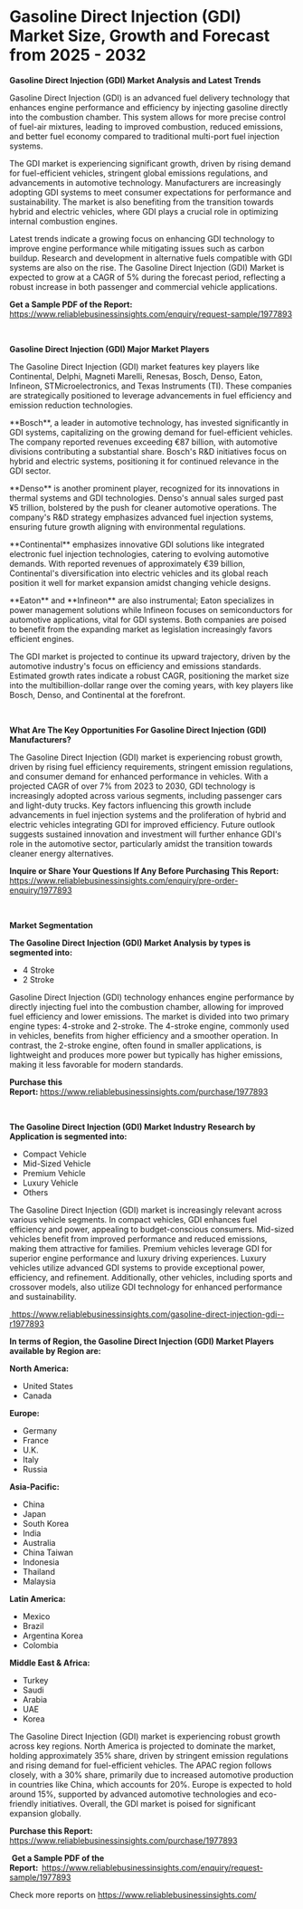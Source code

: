 <p><h1>Gasoline Direct Injection (GDI) Market Size, Growth and Forecast from 2025 - 2032</h1></p><p><strong>Gasoline Direct Injection (GDI) Market Analysis and Latest Trends</strong></p>
<p><p>Gasoline Direct Injection (GDI) is an advanced fuel delivery technology that enhances engine performance and efficiency by injecting gasoline directly into the combustion chamber. This system allows for more precise control of fuel-air mixtures, leading to improved combustion, reduced emissions, and better fuel economy compared to traditional multi-port fuel injection systems. </p><p>The GDI market is experiencing significant growth, driven by rising demand for fuel-efficient vehicles, stringent global emissions regulations, and advancements in automotive technology. Manufacturers are increasingly adopting GDI systems to meet consumer expectations for performance and sustainability. The market is also benefiting from the transition towards hybrid and electric vehicles, where GDI plays a crucial role in optimizing internal combustion engines.</p><p>Latest trends indicate a growing focus on enhancing GDI technology to improve engine performance while mitigating issues such as carbon buildup. Research and development in alternative fuels compatible with GDI systems are also on the rise. The Gasoline Direct Injection (GDI) Market is expected to grow at a CAGR of 5% during the forecast period, reflecting a robust increase in both passenger and commercial vehicle applications.</p></p>
<p><strong>Get a Sample PDF of the Report:&nbsp;</strong> <a href="https://www.reliablebusinessinsights.com/enquiry/request-sample/1977893?utm_campaign=3109&utm_medium=2&utm_source=Github&utm_content=ia&utm_term=31032025&utm_id=gasoline-direct-injection-gdi">https://www.reliablebusinessinsights.com/enquiry/request-sample/1977893</a></p>
<p>&nbsp;</p>
<p><strong>Gasoline Direct Injection (GDI) Major Market Players</strong></p>
<p><p>The Gasoline Direct Injection (GDI) market features key players like Continental, Delphi, Magneti Marelli, Renesas, Bosch, Denso, Eaton, Infineon, STMicroelectronics, and Texas Instruments (TI). These companies are strategically positioned to leverage advancements in fuel efficiency and emission reduction technologies.</p><p>**Bosch**, a leader in automotive technology, has invested significantly in GDI systems, capitalizing on the growing demand for fuel-efficient vehicles. The company reported revenues exceeding €87 billion, with automotive divisions contributing a substantial share. Bosch's R&D initiatives focus on hybrid and electric systems, positioning it for continued relevance in the GDI sector.</p><p>**Denso** is another prominent player, recognized for its innovations in thermal systems and GDI technologies. Denso's annual sales surged past ¥5 trillion, bolstered by the push for cleaner automotive operations. The company's R&D strategy emphasizes advanced fuel injection systems, ensuring future growth aligning with environmental regulations.</p><p>**Continental** emphasizes innovative GDI solutions like integrated electronic fuel injection technologies, catering to evolving automotive demands. With reported revenues of approximately €39 billion, Continental's diversification into electric vehicles and its global reach position it well for market expansion amidst changing vehicle designs.</p><p>**Eaton** and **Infineon** are also instrumental; Eaton specializes in power management solutions while Infineon focuses on semiconductors for automotive applications, vital for GDI systems. Both companies are poised to benefit from the expanding market as legislation increasingly favors efficient engines.</p><p>The GDI market is projected to continue its upward trajectory, driven by the automotive industry's focus on efficiency and emissions standards. Estimated growth rates indicate a robust CAGR, positioning the market size into the multibillion-dollar range over the coming years, with key players like Bosch, Denso, and Continental at the forefront.</p></p>
<p>&nbsp;</p>
<p><strong>What Are The Key Opportunities For Gasoline Direct Injection (GDI) Manufacturers?</strong></p>
<p><p>The Gasoline Direct Injection (GDI) market is experiencing robust growth, driven by rising fuel efficiency requirements, stringent emission regulations, and consumer demand for enhanced performance in vehicles. With a projected CAGR of over 7% from 2023 to 2030, GDI technology is increasingly adopted across various segments, including passenger cars and light-duty trucks. Key factors influencing this growth include advancements in fuel injection systems and the proliferation of hybrid and electric vehicles integrating GDI for improved efficiency. Future outlook suggests sustained innovation and investment will further enhance GDI's role in the automotive sector, particularly amidst the transition towards cleaner energy alternatives.</p></p>
<p><strong>Inquire or Share Your Questions If Any Before Purchasing This Report:</strong> <a href="https://www.reliablebusinessinsights.com/enquiry/pre-order-enquiry/1977893?utm_campaign=3109&utm_medium=2&utm_source=Github&utm_content=ia&utm_term=31032025&utm_id=gasoline-direct-injection-gdi">https://www.reliablebusinessinsights.com/enquiry/pre-order-enquiry/1977893</a></p>
<p>&nbsp;</p>
<p><strong>Market Segmentation</strong></p>
<p><strong>The Gasoline Direct Injection (GDI) Market Analysis by types is segmented into:</strong></p>
<p><ul><li>4 Stroke</li><li>2 Stroke</li></ul></p>
<p><p>Gasoline Direct Injection (GDI) technology enhances engine performance by directly injecting fuel into the combustion chamber, allowing for improved fuel efficiency and lower emissions. The market is divided into two primary engine types: 4-stroke and 2-stroke. The 4-stroke engine, commonly used in vehicles, benefits from higher efficiency and a smoother operation. In contrast, the 2-stroke engine, often found in smaller applications, is lightweight and produces more power but typically has higher emissions, making it less favorable for modern standards.</p></p>
<p><strong>Purchase this Report:&nbsp;</strong><a href="https://www.reliablebusinessinsights.com/purchase/1977893?utm_campaign=3109&utm_medium=2&utm_source=Github&utm_content=ia&utm_term=31032025&utm_id=gasoline-direct-injection-gdi">https://www.reliablebusinessinsights.com/purchase/1977893</a></p>
<p>&nbsp;</p>
<p><strong>The Gasoline Direct Injection (GDI) Market Industry Research by Application is segmented into:</strong></p>
<p><ul><li>Compact Vehicle</li><li>Mid-Sized Vehicle</li><li>Premium Vehicle</li><li>Luxury Vehicle</li><li>Others</li></ul></p>
<p><p>The Gasoline Direct Injection (GDI) market is increasingly relevant across various vehicle segments. In compact vehicles, GDI enhances fuel efficiency and power, appealing to budget-conscious consumers. Mid-sized vehicles benefit from improved performance and reduced emissions, making them attractive for families. Premium vehicles leverage GDI for superior engine performance and luxury driving experiences. Luxury vehicles utilize advanced GDI systems to provide exceptional power, efficiency, and refinement. Additionally, other vehicles, including sports and crossover models, also utilize GDI technology for enhanced performance and sustainability.</p></p>
<p><a href="https://www.reliablebusinessinsights.com/gasoline-direct-injection-gdi--r1977893?utm_campaign=3109&utm_medium=2&utm_source=Github&utm_content=ia&utm_term=31032025&utm_id=gasoline-direct-injection-gdi">&nbsp;https://www.reliablebusinessinsights.com/gasoline-direct-injection-gdi--r1977893</a></p>
<p><strong>In terms of Region, the Gasoline Direct Injection (GDI) Market Players available by Region are:</strong></p>
<p>
    <p> <strong> North America: </strong>
        <ul>
            <li>United States</li>
            <li>Canada</li>
        </ul>
        </p> 
    <p> <strong> Europe: </strong>
        <ul>
            <li>Germany</li>
            <li>France</li>
            <li>U.K.</li>
            <li>Italy</li>
            <li>Russia</li>
        </ul>
        </p> 
    <p> <strong> Asia-Pacific: </strong>
        <ul>
            <li>China</li>
            <li>Japan</li>
            <li>South Korea</li>
            <li>India</li>
            <li>Australia</li>
            <li>China Taiwan</li>
            <li>Indonesia</li>
            <li>Thailand</li>
            <li>Malaysia</li>
        </ul>
        </p> 
    <p> <strong> Latin America: </strong>
        <ul>
            <li>Mexico</li>
            <li>Brazil</li>
            <li>Argentina Korea</li>
            <li>Colombia</li>
        </ul>
        </p> 
    <p> <strong> Middle East & Africa: </strong>
        <ul>
            <li>Turkey</li>
            <li>Saudi</li>
            <li>Arabia</li>
            <li>UAE</li>
            <li>Korea</li>
        </ul>
    </p>
    </p>
<p><p>The Gasoline Direct Injection (GDI) market is experiencing robust growth across key regions. North America is projected to dominate the market, holding approximately 35% share, driven by stringent emission regulations and rising demand for fuel-efficient vehicles. The APAC region follows closely, with a 30% share, primarily due to increased automotive production in countries like China, which accounts for 20%. Europe is expected to hold around 15%, supported by advanced automotive technologies and eco-friendly initiatives. Overall, the GDI market is poised for significant expansion globally.</p></p>
<p><strong>Purchase this Report: </strong><a href="https://www.reliablebusinessinsights.com/purchase/1977893?utm_campaign=3109&utm_medium=2&utm_source=Github&utm_content=ia&utm_term=31032025&utm_id=gasoline-direct-injection-gdi">https://www.reliablebusinessinsights.com/purchase/1977893</a></p>
<p>&nbsp;<strong>Get a Sample PDF of the Report:&nbsp;&nbsp;</strong><a href="https://www.reliablebusinessinsights.com/enquiry/request-sample/1977893?utm_campaign=3109&utm_medium=2&utm_source=Github&utm_content=ia&utm_term=31032025&utm_id=gasoline-direct-injection-gdi">https://www.reliablebusinessinsights.com/enquiry/request-sample/1977893</a></p>
<p><strong></strong></p>
<p>Check more reports on <a href="https://www.reliablebusinessinsights.com/?utm_campaign=3109&utm_medium=2&utm_source=Github&utm_content=ia&utm_term=31032025&utm_id=gasoline-direct-injection-gdi">https://www.reliablebusinessinsights.com/</a></p>